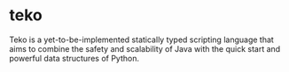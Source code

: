 # teko
Teko is a yet-to-be-implemented statically typed scripting language that aims to combine the safety and scalability of Java with the quick start and powerful data structures of Python.
